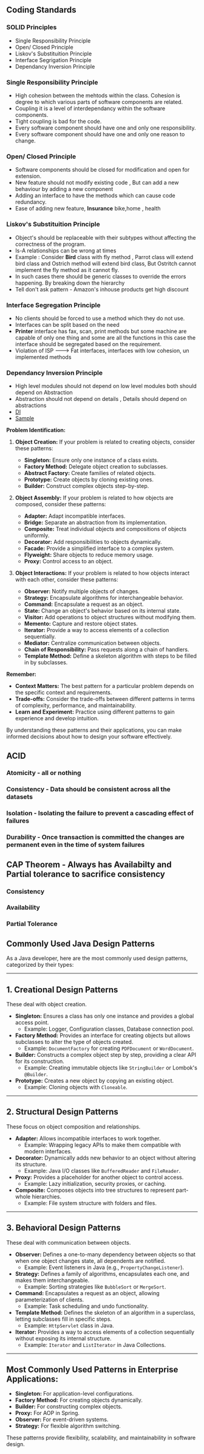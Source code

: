 ## Coding Standards

### SOLID Principles
- Single Responsibility Principle
- Open/ Closed Principle
- Liskov's Substituition Principle
- Interface Segrigation Principle
- Dependancy Inversion Principle

### Single Responsibility Principle
- High cohesion between the mehtods within the class. Cohesion is degree to which various parts of software components are related.
- Coupling it is a level of interdependancy within the software components.
- Tight coupling is bad for the code.
- Every software component should have one and only one responsibility.
- Every software component should have one and only one reason to change.


### Open/ Closed Principle
- Software components should be closed for modification and open for extension.
- New feature should not modify existing code , But can add a new behaviour by adding a new component
- Adding an interface to have the methods which can cause code redundancy.
- Ease of adding new feature, **Insurance** bike,home , health


### Liskov's Substituition Principle
- Object's should be replaceable with their subtypes without affecting the correctness of the program.
- Is-A relationships can be wrong at times
- Example : Consider **Bird** class with fly method , Parrot class will extend bird class and Ostrich method will extend bird class, But Ostritch cannot implement the fly method as it cannot fly.
- In such cases there should be generic classes to override the errors happening. By breaking down the hierarchy
- Tell don't ask pattern - Amazon's inhouse products get high discount

### Interface Segregation Principle
- No clients should be forced to use a method which they do not use.
- Interfaces can be split based on the need
- **Printer** interface has fax, scan, print methods but some machine are capable of only one thing and some are all the functions in this case the interface should be segregated based on the requirement.
- Violation of ISP ---> Fat interfaces, interfaces with low cohesion, un implemented methods

### Dependancy Inversion Principle 
- High level modules should not depend on low level modules both should depend on Abstraction
- Abstraction should not depend on details , Details should depend on abstractions
- [DI ](images/DI_code.jpeg)
- [Sample](images/DI_example.jpeg)


**Problem Identification:**

1. **Object Creation:** If your problem is related to creating objects, consider these patterns:
    - **Singleton:** Ensure only one instance of a class exists.
    - **Factory Method:** Delegate object creation to subclasses.
    - **Abstract Factory:** Create families of related objects.
    - **Prototype:** Create objects by cloning existing ones.
    - **Builder:** Construct complex objects step-by-step.

2. **Object Assembly:** If your problem is related to how objects are composed, consider these patterns:
    - **Adapter:** Adapt incompatible interfaces.
    - **Bridge:** Separate an abstraction from its implementation.
    - **Composite:** Treat individual objects and compositions of objects uniformly.
    - **Decorator:** Add responsibilities to objects dynamically.
    - **Facade:** Provide a simplified interface to a complex system.
    - **Flyweight:** Share objects to reduce memory usage.
    - **Proxy:** Control access to an object.

3. **Object Interactions:** If your problem is related to how objects interact with each other, consider these patterns:
    - **Observer:** Notify multiple objects of changes.
    - **Strategy:** Encapsulate algorithms for interchangeable behavior.
    - **Command:** Encapsulate a request as an object.
    - **State:** Change an object's behavior based on its internal state.
    - **Visitor:** Add operations to object structures without modifying them.
    - **Memento:** Capture and restore object states.
    - **Iterator:** Provide a way to access elements of a collection sequentially.
    - **Mediator:** Centralize communication between objects.
    - **Chain of Responsibility:** Pass requests along a chain of handlers.
    - **Template Method:** Define a skeleton algorithm with steps to be filled in by subclasses.

**Remember:**

* **Context Matters:** The best pattern for a particular problem depends on the specific context and requirements.
* **Trade-offs:** Consider the trade-offs between different patterns in terms of complexity, performance, and maintainability.
* **Learn and Experiment:** Practice using different patterns to gain experience and develop intuition.

By understanding these patterns and their applications, you can make informed decisions about how to design your software effectively.


## ACID

### Atomicity - all or nothing

### Consistency - Data should be consistent across all the datasets

### Isolation - Isolating the failure to prevent a cascading effect of failures

### Durability - Once transaction is committed the changes are permanent even in the time of system failures

## CAP Theorem - Always has Availabilty and Partial tolerance to sacrifice consistency

### Consistency

### Availability

### Partial Tolerance 

## Commonly Used Java Design Patterns

As a Java developer, here are the most commonly used design patterns, categorized by their types:

---

## 1. Creational Design Patterns

These deal with object creation.

*   **Singleton:** Ensures a class has only one instance and provides a global access point.
    *   Example: Logger, Configuration classes, Database connection pool.
*   **Factory Method:** Provides an interface for creating objects but allows subclasses to alter the type of objects created.
    *   Example: `DocumentFactory` for creating `PDFDocument` or `WordDocument`.
*   **Builder:** Constructs a complex object step by step, providing a clear API for its construction.
    *   Example: Creating immutable objects like `StringBuilder` or Lombok's `@Builder`.
*   **Prototype:** Creates a new object by copying an existing object.
    *   Example: Cloning objects with `Cloneable`.

---

## 2. Structural Design Patterns

These focus on object composition and relationships.

*   **Adapter:** Allows incompatible interfaces to work together.
    *   Example: Wrapping legacy APIs to make them compatible with modern interfaces.
*   **Decorator:** Dynamically adds new behavior to an object without altering its structure.
    *   Example: Java I/O classes like `BufferedReader` and `FileReader`.
*   **Proxy:** Provides a placeholder for another object to control access.
    *   Example: Lazy initialization, security proxies, or caching.
*   **Composite:** Composes objects into tree structures to represent part-whole hierarchies.
    *   Example: File system structure with folders and files.

---

## 3. Behavioral Design Patterns

These deal with communication between objects.

*   **Observer:** Defines a one-to-many dependency between objects so that when one object changes state, all dependents are notified.
    *   Example: Event listeners in Java (e.g., `PropertyChangeListener`).
*   **Strategy:** Defines a family of algorithms, encapsulates each one, and makes them interchangeable.
    *   Example: Sorting strategies like `BubbleSort` or `MergeSort`.
*   **Command:** Encapsulates a request as an object, allowing parameterization of clients.
    *   Example: Task scheduling and undo functionality.
*   **Template Method:** Defines the skeleton of an algorithm in a superclass, letting subclasses fill in specific steps.
    *   Example: `HttpServlet` class in Java.
*   **Iterator:** Provides a way to access elements of a collection sequentially without exposing its internal structure.
    *   Example: `Iterator` and `ListIterator` in Java Collections.

---

## Most Commonly Used Patterns in Enterprise Applications:

*   **Singleton:** For application-level configurations.
*   **Factory Method:** For creating objects dynamically.
*   **Builder:** For constructing complex objects.
*   **Proxy:** For AOP in Spring.
*   **Observer:** For event-driven systems.
*   **Strategy:** For flexible algorithm switching.

These patterns provide flexibility, scalability, and maintainability in software design.
